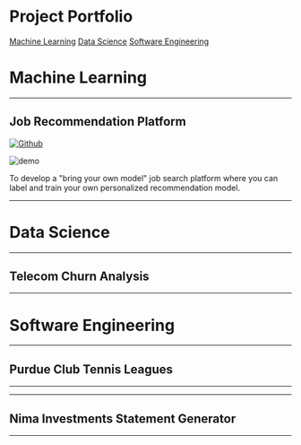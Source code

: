 # **Project Portfolio**

[Machine Learning](#machine-learning)
[Data Science](#data-science)
[Software Engineering](#software-engineering)


# Machine Learning

---
## Job Recommendation Platform
[![Github](https://img.shields.io/badge/GitHub-View_on_GitHub-blue?style=flat&logo=GitHub)](https://github.com/Taher-Dohadwala/better-job-finder)


![demo](https://user-images.githubusercontent.com/23107070/123326306-13e20900-d507-11eb-8de6-6b5467550a01.gif)


To develop a "bring your own model" job search platform where you can label and train your own personalized recommendation model.

---

# Data Science

---
## Telecom Churn Analysis

---

# Software Engineering

---
## Purdue Club Tennis Leagues

---


---
## Nima Investments Statement Generator

---
